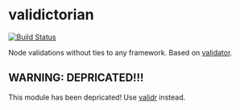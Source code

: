# validictorian

[![Build Status](https://travis-ci.org/samora/validictorian.svg?branch=master)](https://travis-ci.org/samora/validictorian)

Node validations without ties to any framework. Based on [validator](https://github.com/chriso/validator.js).

## WARNING: DEPRICATED!!!

This module has been depricated! Use [validr](https://github.com/samora/validr) instead.